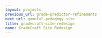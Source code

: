 ```yaml
---
layout: projects
previous_url: grade-predictor-refinements
next_url: gameful-pedagogy-site
title: gradecraft-site-redesign
name: GradeCraft Site Redesign
---
```

